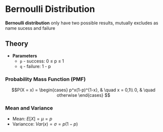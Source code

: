 # Bernoulli Distribution

**Bernoulli distribution** only have two possible results, mutually excludes as name sucess and failure

## Theory

- **Parameters**
  - `p` - success: 0 ≤ p ≤ 1 
  - `q` - failure: 1 - p


### Probability Mass Function (PMF)

$$P(X = x) = 
    \begin{cases}
      p^x(1-p)^{1-x}, & \quad x = 0,1\\
      0, & \quad otherwise
    \end{cases}
$$

### Mean and Variance

- Mean: $E[X] = \mu = p$
- Variancce: $Var(x) = \sigma = p(1-p)$

